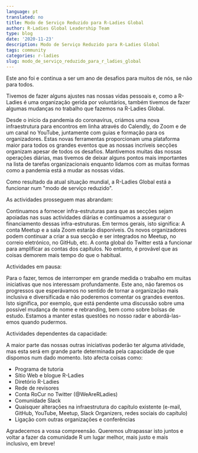 ```yaml
---
language: pt
translated: no
title: Modo de Serviço Reduzido para R-Ladies Global
author: R-Ladies Global Leadership Team
type: blog
date: '2020-11-23'
description: Modo de Serviço Reduzido para R-Ladies Global
tags: community
categories: r-ladies
slug: modo_de_serviço_reduzido_para_r_ladies_global
---
```


Este ano foi e continua a ser um ano de desafios para muitos de nós, se não para todos.

Tivemos de fazer alguns ajustes nas nossas vidas pessoais e, como a R-Ladies é uma organização gerida por voluntários, também tivemos de fazer algumas mudanças no trabalho que fazemos na R-Ladies Global.

Desde o início da pandemia do coronavírus, criámos uma nova infraestrutura para encontros em linha através do Calendly, do Zoom e de um canal no YouTube, juntamente com guias e formação para os organizadores.
Estas novas ferramentas proporcionam uma plataforma maior para todos os grandes eventos que as nossas incríveis secções organizam apesar de todos os desafios.
Mantivemos muitas das nossas operações diárias, mas tivemos de deixar alguns pontos mais importantes na lista de tarefas organizacionais enquanto lidamos com as muitas formas como a pandemia está a mudar as nossas vidas.

Como resultado da atual situação mundial, a R-Ladies Global está a funcionar num "modo de serviço reduzido".

As actividades prosseguem mas abrandam:

Continuamos a fornecer infra-estruturas para que as secções sejam apoiadas nas suas actividades diárias e continuamos a assegurar o financiamento dessas infra-estruturas.
Em termos gerais, isto significa: A conta Meetup e a sala Zoom estarão disponíveis.
Os novos organizadores podem continuar a criar a sua secção e ser integrados no Meetup, no correio eletrónico, no GitHub, etc.
A conta global do Twitter está a funcionar para amplificar as contas dos capítulos.
No entanto, é provável que as coisas demorem mais tempo do que o habitual.

Actividades em pausa:

Para o fazer, temos de interromper em grande medida o trabalho em muitas iniciativas que nos interessam profundamente.
Este ano, não faremos os progressos que esperávamos no sentido de tornar a organização mais inclusiva e diversificada e não poderemos comentar os grandes eventos.
Isto significa, por exemplo, que está pendente uma discussão sobre uma possível mudança de nome e rebranding, bem como sobre bolsas de estudo.
Estamos a manter estas questões no nosso radar e abordá-las-emos quando pudermos.

Actividades dependentes da capacidade:

A maior parte das nossas outras iniciativas poderão ter alguma atividade, mas esta será em grande parte determinada pela capacidade de que dispomos num dado momento.
Isto afecta coisas como:

- Programa de tutoria
- Sítio Web e blogue R-Ladies
- Diretório R-Ladies
- Rede de revisores
- Conta RoCur no Twitter (@WeAreRLadies)
- Comunidade Slack
- Quaisquer alterações na infraestrutura do capítulo existente (e-mail, GitHub, YouTube, Meetup, Slack Organizers, redes sociais do capítulo)
- Ligação com outras organizações e conferências

Agradecemos a vossa compreensão.
Queremos ultrapassar isto juntos e voltar a fazer da comunidade R um lugar melhor, mais justo e mais inclusivo, em breve!


